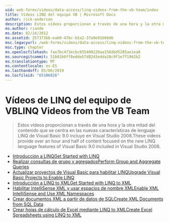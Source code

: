```yaml
---
uid: web-forms/videos/data-access/linq-videos-from-the-vb-team/index
title: Vídeos LINQ del equipo VB | Microsoft Docs
author: rick-anderson
description: Estos vídeos proporcionan a través de una hora y la otra mitad del contenido que se centra en las nuevas características de lenguaje LINQ de Visual Basic 9.0 incluye en Visual Studio 2008.
ms.author: riande
ms.date: 02/24/2012
ms.assetid: 257373bb-eab0-47bc-b5a2-37a9e91666d6
msc.legacyurl: /web-forms/videos/data-access/linq-videos-from-the-vb-team
msc.type: chapter
ms.openlocfilehash: fae7bc473ecbc655400220aa158dbd5285ae1ea8
ms.sourcegitcommit: 51b01b6ff8edde57d8243e4da28c9f1e7f1962b2
ms.translationtype: MT
ms.contentlocale: es-ES
ms.lasthandoff: 05/06/2019
ms.locfileid: "65106826"
---
```

# <a name="linq-videos-from-the-vb-team"></a><span data-ttu-id="2fa13-103">Vídeos de LINQ del equipo de VB</span><span class="sxs-lookup"><span data-stu-id="2fa13-103">LINQ Videos from the VB Team</span></span>

> <span data-ttu-id="2fa13-104">Estos vídeos proporcionan a través de una hora y la otra mitad del contenido que se centra en las nuevas características de lenguaje LINQ de Visual Basic 9.0 incluye en Visual Studio 2008.</span><span class="sxs-lookup"><span data-stu-id="2fa13-104">These videos provide over an hour and half of content focused on the new LINQ language features of Visual Basic 9.0 included in Visual Studio 2008.</span></span>

- [<span data-ttu-id="2fa13-105">Introducción a LINQ</span><span class="sxs-lookup"><span data-stu-id="2fa13-105">Get Started with LINQ</span></span>](how-do-i-get-started-with-linq.md)
- [<span data-ttu-id="2fa13-106">Realizar consultas de grupo y agregados</span><span class="sxs-lookup"><span data-stu-id="2fa13-106">Perform Group and Aggregate Queries</span></span>](how-do-i-perform-group-and-aggregate-queries.md)
- [<span data-ttu-id="2fa13-107">Actualizar proyectos de Visual Basic para habilitar LINQ</span><span class="sxs-lookup"><span data-stu-id="2fa13-107">Upgrade Visual Basic Projects to Enable LINQ</span></span>](how-do-i-upgrade-visual-basic-projects-to-enable-linq.md)
- [<span data-ttu-id="2fa13-108">Introducción a LINQ to XML</span><span class="sxs-lookup"><span data-stu-id="2fa13-108">Get Started with LINQ to XML</span></span>](how-do-i-get-started-with-linq-to-xml.md)
- [<span data-ttu-id="2fa13-109">Habilitar IntelliSense XML y usar espacios de nombre XML</span><span class="sxs-lookup"><span data-stu-id="2fa13-109">Enable XML IntelliSense and Use XML Namespaces</span></span>](how-do-i-enable-xml-intellisense-and-use-xml-namespaces.md)
- [<span data-ttu-id="2fa13-110">Crear documentos XML a partir de datos de SQL</span><span class="sxs-lookup"><span data-stu-id="2fa13-110">Create XML Documents from SQL Data</span></span>](how-do-i-create-xml-documents-from-sql-data.md)
- [<span data-ttu-id="2fa13-111">Crear hojas de cálculo de Excel mediante LINQ to XML</span><span class="sxs-lookup"><span data-stu-id="2fa13-111">Create Excel Spreadsheets using LINQ to XML</span></span>](how-do-i-create-excel-spreadsheets-using-linq-to-xml.md)
